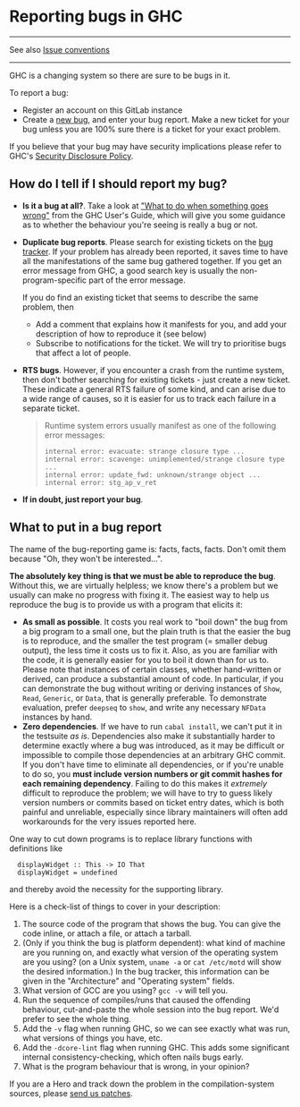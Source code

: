 # Reporting bugs in GHC

---

See also [Issue conventions](https://gitlab.haskell.org/ghc/ghc/wikis/gitlab/issues)

---

GHC is a changing system so there are sure to be bugs in it.


To report a bug:

 - Register an account on this GitLab instance
 - Create a [new bug](https://gitlab.haskell.org/ghc/ghc/issues), and enter your bug report. Make a new ticket for your bug unless you are 100% sure there is a ticket for your exact problem.

If you believe that your bug may have security implications please refer to GHC's [Security Disclosure Policy](https://www.haskell.org/ghc/disclosures.html).

## How do I tell if I should report my bug?

- **Is it a bug at all?**.  Take a look at ["What to do when something goes wrong"](http://www.haskell.org/ghc/docs/latest/html/users_guide/gone_wrong.html) from the GHC User's Guide, which will give you some guidance as to whether the behaviour you're seeing is really a bug or not.

- **Duplicate bug reports**.  Please search for existing tickets on the [bug tracker](https://gitlab.haskell.org/ghc/ghc/issues).  If your problem has already been reported, it saves time to have all the manifestations of the same bug gathered together.  If you get an error message from GHC, a good search key is usually the non-program-specific part of the error message.

  If you do find an existing ticket that seems to describe the same problem, then

  - Add a comment that explains how it manifests for you, and add your description of how to reproduce it (see below)
  - Subscribe to notifications for the ticket. We will try to prioritise bugs that affect a lot of people. 

- **RTS bugs**.  However, if you encounter a crash from the runtime system, then don't bother searching for existing tickets - just create a new ticket.  These indicate a general RTS failure of some kind, and can arise due to a wide range of causes, so it is easier for us to track each failure in a separate ticket.  

  >
  >
  > Runtime system errors usually manifest as one of the following error messages:   
  >
  >
  > ```wiki
  > internal error: evacuate: strange closure type ...
  > internal error: scavenge: unimplemented/strange closure type ...
  > internal error: update_fwd: unknown/strange object ...
  > internal error: stg_ap_v_ret
  > ```

- **If in doubt, just report your bug**.

## What to put in a bug report
 

The name of the bug-reporting game is: facts, facts, facts. Don't omit them because "Oh, they won't be interested…".

**The absolutely key thing is that we must be able to reproduce the bug**.  Without this, we are virtually helpless; we know there's a problem but we usually can make no progress with fixing it.  The easiest way to help us reproduce the bug is to provide us with a program that elicits it:

- **As small as possible**.  It costs you real work to "boil down" the bug from a big program to a small one, but the plain truth is that the easier the bug is to reproduce, and the smaller the test program (= smaller debug output), the less time it costs us to fix it. Also, as you are familiar with the code, it is generally easier for you to boil it down than for us to. Please note that instances of certain classes, whether hand-written or derived, can produce a substantial amount of code. In particular, if you can demonstrate the bug without writing or deriving instances of `Show`, `Read`, `Generic`, or `Data`, that is generally preferable. To demonstrate evaluation, prefer `deepseq` to `show`, and write any necessary `NFData` instances by hand.
- **Zero dependencies**.  If we have to run `cabal install`, we can't put it in the testsuite *as is*. Dependencies also make it substantially harder to determine exactly where a bug was introduced, as it may be difficult or impossible to compile those dependencies at an arbitrary GHC commit. If you don't have time to eliminate all dependencies, or if you're unable to do so, you **must include version numbers or git commit hashes for each remaining dependency**. Failing to do this makes it *extremely* difficult to reproduce the problem; we will have to try to guess likely version numbers or commits based on ticket entry dates, which is both painful and unreliable, especially since library maintainers will often add workarounds for the very issues reported here.


One way to cut down programs is to replace library functions with definitions like

```wiki
  displayWidget :: This -> IO That
  displayWidget = undefined
```


and thereby avoid the necessity for the supporting library.


Here is a check-list of things to cover in your description:

1. The source code of the program that shows the bug.  You can give the code inline, or attach a file, or attach a tarball.
1. (Only if you think the bug is platform dependent): what kind of machine are you running on, and exactly what version of the operating system are you using? (on a Unix system, `uname -a` or `cat /etc/motd` will show the desired information.) In the bug tracker, this information can be given in the "Architecture" and "Operating system" fields.
1. What version of GCC are you using? `gcc -v` will tell you.
1. Run the sequence of compiles/runs that caused the offending behaviour, cut-and-paste the whole session into the bug report. We'd prefer to see the whole thing.
1. Add the `-v` flag when running GHC, so we can see exactly what was run, what versions of things you have, etc.
1. Add the `-dcore-lint` flag when running GHC.  This adds some significant internal consistency-checking, which often nails bugs early.
1. What is the program behaviour that is wrong, in your opinion?


If you are a Hero and track down the problem in the compilation-system sources, please [send us patches](working-conventions/fixing-bugs).